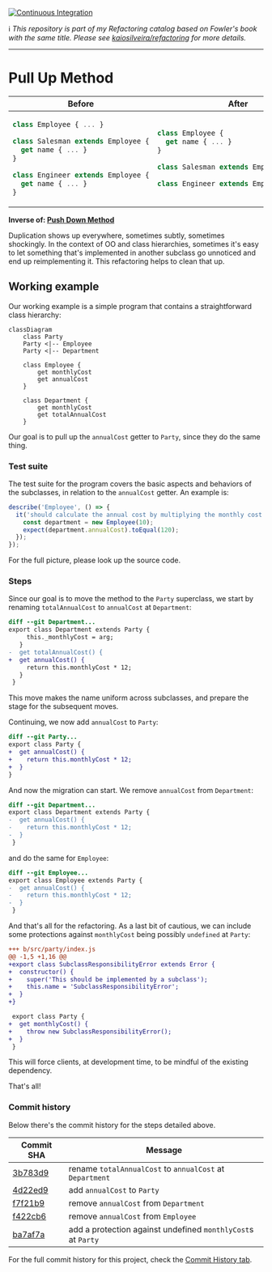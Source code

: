 [![Continuous Integration](https://github.com/kaiosilveira/pull-up-method-refactoring/actions/workflows/ci.yml/badge.svg)](https://github.com/kaiosilveira/pull-up-method-refactoring/actions/workflows/ci.yml)

ℹ️ _This repository is part of my Refactoring catalog based on Fowler's book with the same title. Please see [kaiosilveira/refactoring](https://github.com/kaiosilveira/refactoring) for more details._

---

# Pull Up Method

<table>
<thead>
<th>Before</th>
<th>After</th>
</thead>
<tbody>
<tr>
<td>

```javascript
class Employee { ... }

class Salesman extends Employee {
  get name { ... }
}

class Engineer extends Employee {
  get name { ... }
}
```

</td>

<td>

```javascript
class Employee {
  get name { ... }
}

class Salesman extends Employee { ... }

class Engineer extends Employee { ... }
```

</td>
</tr>
</tbody>
</table>

**Inverse of: [Push Down Method](https://github.com/kaiosilveira/push-down-method-refactoring)**

Duplication shows up everywhere, sometimes subtly, sometimes shockingly. In the context of OO and class hierarchies, sometimes it's easy to let something that's implemented in another subclass go unnoticed and end up reimplementing it. This refactoring helps to clean that up.

## Working example

Our working example is a simple program that contains a straightforward class hierarchy:

```mermaid
classDiagram
    class Party
    Party <|-- Employee
    Party <|-- Department

    class Employee {
        get monthlyCost
        get annualCost
    }

    class Department {
        get monthlyCost
        get totalAnnualCost
    }
```

Our goal is to pull up the `annualCost` getter to `Party`, since they do the same thing.

### Test suite

The test suite for the program covers the basic aspects and behaviors of the subclasses, in relation to the `annualCost` getter. An example is:

```javascript
describe('Employee', () => {
  it('should calculate the annual cost by multiplying the monthly cost by 12', () => {
    const department = new Employee(10);
    expect(department.annualCost).toEqual(120);
  });
});
```

For the full picture, please look up the source code.

### Steps

Since our goal is to move the method to the `Party` superclass, we start by renaming `totalAnnualCost` to `annualCost` at `Department`:

```diff
diff --git Department...
export class Department extends Party {
     this._monthlyCost = arg;
   }
-  get totalAnnualCost() {
+  get annualCost() {
     return this.monthlyCost * 12;
   }
 }
```

This move makes the name uniform across subclasses, and prepare the stage for the subsequent moves.

Continuing, we now add `annualCost` to `Party`:

```diff
diff --git Party...
export class Party {
+  get annualCost() {
+    return this.monthlyCost * 12;
+  }
}
```

And now the migration can start. We remove `annualCost` from `Department`:

```diff
diff --git Department...
export class Department extends Party {
-  get annualCost() {
-    return this.monthlyCost * 12;
-  }
 }
```

and do the same for `Employee`:

```diff
diff --git Employee...
export class Employee extends Party {
-  get annualCost() {
-    return this.monthlyCost * 12;
-  }
 }
```

And that's all for the refactoring. As a last bit of cautious, we can include some protections against `monthlyCost` being possibly `undefined` at `Party`:

```diff
+++ b/src/party/index.js
@@ -1,5 +1,16 @@
+export class SubclassResponsibilityError extends Error {
+  constructor() {
+    super('This should be implemented by a subclass');
+    this.name = 'SubclassResponsibilityError';
+  }
+}

 export class Party {
+  get monthlyCost() {
+    throw new SubclassResponsibilityError();
+  }
 }
```

This will force clients, at development time, to be mindful of the existing dependency.

That's all!

### Commit history

Below there's the commit history for the steps detailed above.

| Commit SHA                                                                                                            | Message                                                      |
| --------------------------------------------------------------------------------------------------------------------- | ------------------------------------------------------------ |
| [3b783d9](https://github.com/kaiosilveira/pull-up-method-refactoring/commit/3b783d9ac88cedc5824f39f255392ec02c98c0dd) | rename `totalAnnualCost` to `annualCost` at `Department`     |
| [4d22ed9](https://github.com/kaiosilveira/pull-up-method-refactoring/commit/4d22ed99732a2dd2e0ed5f6e9bbaaa3c66e80d41) | add `annualCost` to `Party`                                  |
| [f7f21b9](https://github.com/kaiosilveira/pull-up-method-refactoring/commit/f7f21b9c9724264dec1b6973e48294e3c9ef3048) | remove `annualCost` from `Department`                        |
| [f422cb6](https://github.com/kaiosilveira/pull-up-method-refactoring/commit/f422cb69b7144e3619a090c5ed96de7481f263ed) | remove `annualCost` from `Employee`                          |
| [ba7af7a](https://github.com/kaiosilveira/pull-up-method-refactoring/commit/ba7af7a057dfd473e0ffc6b7a26f399ad2e77f69) | add a protection against undefined `monthlyCost`s at `Party` |

For the full commit history for this project, check the [Commit History tab](https://github.com/kaiosilveira/pull-up-method-refactoring/commits/main).

